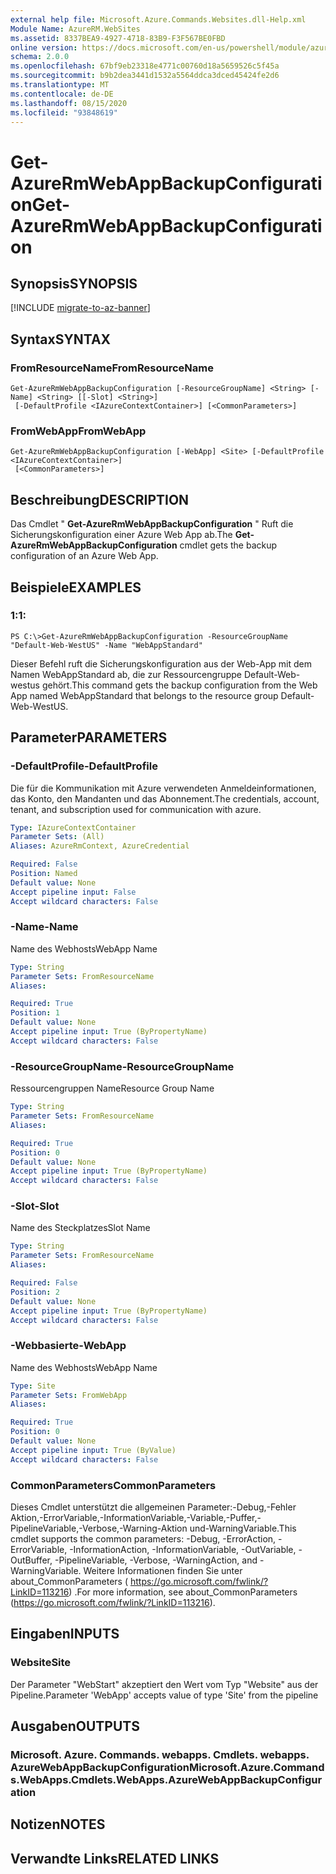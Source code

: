 ```yaml
---
external help file: Microsoft.Azure.Commands.Websites.dll-Help.xml
Module Name: AzureRM.WebSites
ms.assetid: 8337BEA9-4927-4718-83B9-F3F567BE0FBD
online version: https://docs.microsoft.com/en-us/powershell/module/azurerm.websites/get-azurermwebappbackupconfiguration
schema: 2.0.0
ms.openlocfilehash: 67bf9eb23318e4771c00760d18a5659526c5f45a
ms.sourcegitcommit: b9b2dea3441d1532a5564ddca3dced45424fe2d6
ms.translationtype: MT
ms.contentlocale: de-DE
ms.lasthandoff: 08/15/2020
ms.locfileid: "93848619"
---
```

# <span data-ttu-id="b4612-101">Get-AzureRmWebAppBackupConfiguration</span><span class="sxs-lookup"><span data-stu-id="b4612-101">Get-AzureRmWebAppBackupConfiguration</span></span>

## <span data-ttu-id="b4612-102">Synopsis</span><span class="sxs-lookup"><span data-stu-id="b4612-102">SYNOPSIS</span></span>

[!INCLUDE [migrate-to-az-banner](../../includes/migrate-to-az-banner.md)]

## <span data-ttu-id="b4612-103">Syntax</span><span class="sxs-lookup"><span data-stu-id="b4612-103">SYNTAX</span></span>

### <span data-ttu-id="b4612-104">FromResourceName</span><span class="sxs-lookup"><span data-stu-id="b4612-104">FromResourceName</span></span>
```
Get-AzureRmWebAppBackupConfiguration [-ResourceGroupName] <String> [-Name] <String> [[-Slot] <String>]
 [-DefaultProfile <IAzureContextContainer>] [<CommonParameters>]
```

### <span data-ttu-id="b4612-105">FromWebApp</span><span class="sxs-lookup"><span data-stu-id="b4612-105">FromWebApp</span></span>
```
Get-AzureRmWebAppBackupConfiguration [-WebApp] <Site> [-DefaultProfile <IAzureContextContainer>]
 [<CommonParameters>]
```

## <span data-ttu-id="b4612-106">Beschreibung</span><span class="sxs-lookup"><span data-stu-id="b4612-106">DESCRIPTION</span></span>
<span data-ttu-id="b4612-107">Das Cmdlet " **Get-AzureRmWebAppBackupConfiguration** " Ruft die Sicherungskonfiguration einer Azure Web App ab.</span><span class="sxs-lookup"><span data-stu-id="b4612-107">The **Get-AzureRmWebAppBackupConfiguration** cmdlet gets the backup configuration of an Azure Web App.</span></span>

## <span data-ttu-id="b4612-108">Beispiele</span><span class="sxs-lookup"><span data-stu-id="b4612-108">EXAMPLES</span></span>

### <span data-ttu-id="b4612-109">1:</span><span class="sxs-lookup"><span data-stu-id="b4612-109">1:</span></span>
```
PS C:\>Get-AzureRmWebAppBackupConfiguration -ResourceGroupName "Default-Web-WestUS" -Name "WebAppStandard"
```

<span data-ttu-id="b4612-110">Dieser Befehl ruft die Sicherungskonfiguration aus der Web-App mit dem Namen WebAppStandard ab, die zur Ressourcengruppe Default-Web-westus gehört.</span><span class="sxs-lookup"><span data-stu-id="b4612-110">This command gets the backup configuration from the Web App named WebAppStandard that belongs to the resource group Default-Web-WestUS.</span></span>

## <span data-ttu-id="b4612-111">Parameter</span><span class="sxs-lookup"><span data-stu-id="b4612-111">PARAMETERS</span></span>

### <span data-ttu-id="b4612-112">-DefaultProfile</span><span class="sxs-lookup"><span data-stu-id="b4612-112">-DefaultProfile</span></span>
<span data-ttu-id="b4612-113">Die für die Kommunikation mit Azure verwendeten Anmeldeinformationen, das Konto, den Mandanten und das Abonnement.</span><span class="sxs-lookup"><span data-stu-id="b4612-113">The credentials, account, tenant, and subscription used for communication with azure.</span></span>

```yaml
Type: IAzureContextContainer
Parameter Sets: (All)
Aliases: AzureRmContext, AzureCredential

Required: False
Position: Named
Default value: None
Accept pipeline input: False
Accept wildcard characters: False
```

### <span data-ttu-id="b4612-114">-Name</span><span class="sxs-lookup"><span data-stu-id="b4612-114">-Name</span></span>
<span data-ttu-id="b4612-115">Name des Webhosts</span><span class="sxs-lookup"><span data-stu-id="b4612-115">WebApp Name</span></span>

```yaml
Type: String
Parameter Sets: FromResourceName
Aliases: 

Required: True
Position: 1
Default value: None
Accept pipeline input: True (ByPropertyName)
Accept wildcard characters: False
```

### <span data-ttu-id="b4612-116">-ResourceGroupName</span><span class="sxs-lookup"><span data-stu-id="b4612-116">-ResourceGroupName</span></span>
<span data-ttu-id="b4612-117">Ressourcengruppen Name</span><span class="sxs-lookup"><span data-stu-id="b4612-117">Resource Group Name</span></span>

```yaml
Type: String
Parameter Sets: FromResourceName
Aliases: 

Required: True
Position: 0
Default value: None
Accept pipeline input: True (ByPropertyName)
Accept wildcard characters: False
```

### <span data-ttu-id="b4612-118">-Slot</span><span class="sxs-lookup"><span data-stu-id="b4612-118">-Slot</span></span>
<span data-ttu-id="b4612-119">Name des Steckplatzes</span><span class="sxs-lookup"><span data-stu-id="b4612-119">Slot Name</span></span>

```yaml
Type: String
Parameter Sets: FromResourceName
Aliases: 

Required: False
Position: 2
Default value: None
Accept pipeline input: True (ByPropertyName)
Accept wildcard characters: False
```

### <span data-ttu-id="b4612-120">-Webbasierte</span><span class="sxs-lookup"><span data-stu-id="b4612-120">-WebApp</span></span>
<span data-ttu-id="b4612-121">Name des Webhosts</span><span class="sxs-lookup"><span data-stu-id="b4612-121">WebApp Name</span></span>

```yaml
Type: Site
Parameter Sets: FromWebApp
Aliases: 

Required: True
Position: 0
Default value: None
Accept pipeline input: True (ByValue)
Accept wildcard characters: False
```

### <span data-ttu-id="b4612-122">CommonParameters</span><span class="sxs-lookup"><span data-stu-id="b4612-122">CommonParameters</span></span>
<span data-ttu-id="b4612-123">Dieses Cmdlet unterstützt die allgemeinen Parameter:-Debug,-Fehler Aktion,-ErrorVariable,-InformationVariable,-Variable,-Puffer,-PipelineVariable,-Verbose,-Warning-Aktion und-WarningVariable.</span><span class="sxs-lookup"><span data-stu-id="b4612-123">This cmdlet supports the common parameters: -Debug, -ErrorAction, -ErrorVariable, -InformationAction, -InformationVariable, -OutVariable, -OutBuffer, -PipelineVariable, -Verbose, -WarningAction, and -WarningVariable.</span></span> <span data-ttu-id="b4612-124">Weitere Informationen finden Sie unter about_CommonParameters ( https://go.microsoft.com/fwlink/?LinkID=113216) .</span><span class="sxs-lookup"><span data-stu-id="b4612-124">For more information, see about_CommonParameters (https://go.microsoft.com/fwlink/?LinkID=113216).</span></span>

## <span data-ttu-id="b4612-125">Eingaben</span><span class="sxs-lookup"><span data-stu-id="b4612-125">INPUTS</span></span>

### <span data-ttu-id="b4612-126">Website</span><span class="sxs-lookup"><span data-stu-id="b4612-126">Site</span></span>
<span data-ttu-id="b4612-127">Der Parameter "WebStart" akzeptiert den Wert vom Typ "Website" aus der Pipeline.</span><span class="sxs-lookup"><span data-stu-id="b4612-127">Parameter 'WebApp' accepts value of type 'Site' from the pipeline</span></span>

## <span data-ttu-id="b4612-128">Ausgaben</span><span class="sxs-lookup"><span data-stu-id="b4612-128">OUTPUTS</span></span>

### <span data-ttu-id="b4612-129">Microsoft. Azure. Commands. webapps. Cmdlets. webapps. AzureWebAppBackupConfiguration</span><span class="sxs-lookup"><span data-stu-id="b4612-129">Microsoft.Azure.Commands.WebApps.Cmdlets.WebApps.AzureWebAppBackupConfiguration</span></span>

## <span data-ttu-id="b4612-130">Notizen</span><span class="sxs-lookup"><span data-stu-id="b4612-130">NOTES</span></span>

## <span data-ttu-id="b4612-131">Verwandte Links</span><span class="sxs-lookup"><span data-stu-id="b4612-131">RELATED LINKS</span></span>

